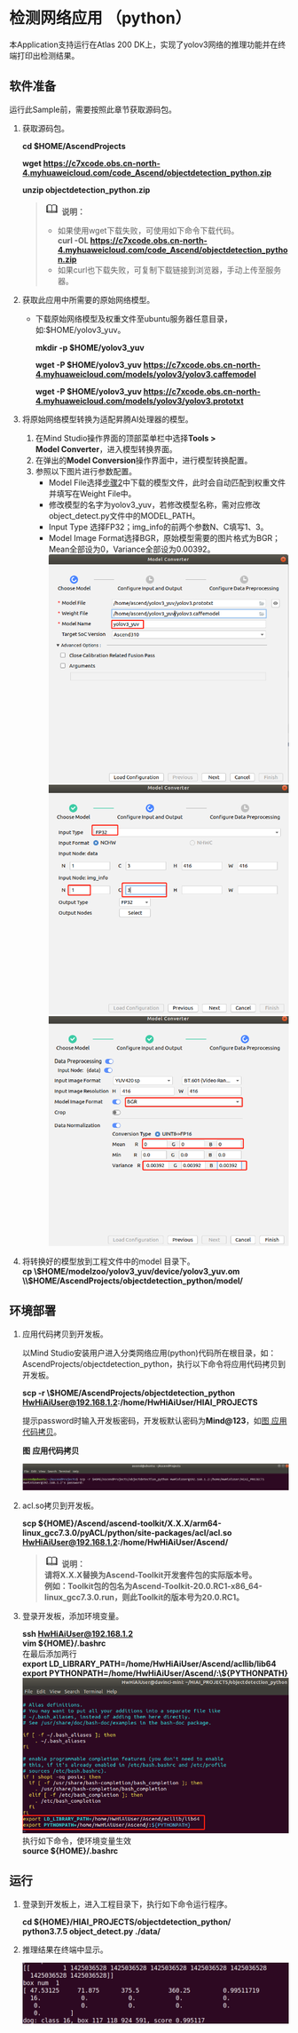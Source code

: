# 检测网络应用 （python）

本Application支持运行在Atlas 200 DK上，实现了yolov3网络的推理功能并在终端打印出检测结果。

## 软件准备

运行此Sample前，需要按照此章节获取源码包。

1.  <a name="zh-cn_topic_0228757084_section8534138124114"></a>获取源码包。

    **cd $HOME/AscendProjects**  

    **wget https://c7xcode.obs.cn-north-4.myhuaweicloud.com/code_Ascend/objectdetection_python.zip** 
              
    **unzip objectdetection_python.zip**  
    
    >![](public_sys-resources/icon-note.gif) **说明：**   
    >- 如果使用wget下载失败，可使用如下命令下载代码。  
    **curl -OL https://c7xcode.obs.cn-north-4.myhuaweicloud.com/code_Ascend/objectdetection_python.zip** 
    >- 如果curl也下载失败，可复制下载链接到浏览器，手动上传至服务器。


2.  <a name="zh-cn_topic_0219108795_li2074865610364"></a>获取此应用中所需要的原始网络模型。    
 
     -  下载原始网络模型及权重文件至ubuntu服务器任意目录，如:$HOME/yolov3_yuv。

        **mkdir -p $HOME/yolov3_yuv**

        **wget -P $HOME/yolov3_yuv https://c7xcode.obs.cn-north-4.myhuaweicloud.com/models/yolov3/yolov3.caffemodel** 
 
        **wget -P $HOME/yolov3_yuv https://c7xcode.obs.cn-north-4.myhuaweicloud.com/models/yolov3/yolov3.prototxt**

3.  将原始网络模型转换为适配昇腾AI处理器的模型。  

    1.  在Mind Studio操作界面的顶部菜单栏中选择**Tools \> Model Converter**，进入模型转换界面。
    2.  在弹出的**Model Conversion**操作界面中，进行模型转换配置。
    3.  参照以下图片进行参数配置。    
        -   Model File选择[步骤2](#zh-cn_topic_0219108795_li2074865610364)中下载的模型文件，此时会自动匹配到权重文件并填写在Weight File中。  
        -   修改模型的名字为yolov3_yuv，若修改模型名称，需对应修改object_detect.py文件中的MODEL_PATH。
        -   Input Type 选择FP32；img_info的前两个参数N、C填写1、3。  
        -   Model Image Format选择BGR，原始模型需要的图片格式为BGR；Mean全部设为0，Variance全部设为0.00392。
    ![](figures/模型转换1.png "模型转换1")  
    ![](figures/模型转换2.png "模型转换2")  
    ![](figures/模型转换3.png "模型转换3")


5. 将转换好的模型放到工程文件中的model 目录下。  
    **cp \\$HOME/modelzoo/yolov3_yuv/device/yolov3_yuv.om \\$HOME/AscendProjects/objectdetection_python/model/**   

## 环境部署<a name="zh-cn_topic_0228757083_section1759513564117"></a>

1.  应用代码拷贝到开发板。

    以Mind Studio安装用户进入分类网络应用\(python\)代码所在根目录，如：AscendProjects/objectdetection_python，执行以下命令将应用代码拷贝到开发板。

    **scp -r \\$HOME/AscendProjects/objectdetection_python HwHiAiUser@192.168.1.2:/home/HwHiAiUser/HIAI\_PROJECTS**

    提示password时输入开发板密码，开发板默认密码为**Mind@123**，如[图 应用代码拷贝](#zh-cn_topic_0228757083_zh-cn_topic_0198304761_fig1660453512014)。

    **图** **应用代码拷贝**<a name="zh-cn_topic_0228757083_zh-cn_topic_0198304761_fig1660453512014"></a>  
    

    ![](figures/zh-cn_image_0228832431.png)


2. acl.so拷贝到开发板。

   **scp ${HOME}/Ascend/ascend-toolkit/X.X.X/arm64-linux_gcc7.3.0/pyACL/python/site-packages/acl/acl.so HwHiAiUser@192.168.1.2:/home/HwHiAiUser/Ascend/**  
   >![](public_sys-resources/icon-note.gif) **说明：**   
            **请将X.X.X替换为Ascend-Toolkit开发套件包的实际版本号。**   
            **例如：Toolkit包的包名为Ascend-Toolkit-20.0.RC1-x86_64-linux_gcc7.3.0.run，则此Toolkit的版本号为20.0.RC1。**

3. 登录开发板，添加环境变量。  

   **ssh HwHiAiUser@192.168.1.2**  
   **vim \${HOME}/.bashrc**   
   在最后添加两行    
   **export LD_LIBRARY_PATH=/home/HwHiAiUser/Ascend/acllib/lib64**   
   **export PYTHONPATH=/home/HwHiAiUser/Ascend/:\\${PYTHONPATH}**  
   ![](figures/pythonpath.png)   
   执行如下命令，使环境变量生效   
   **source \${HOME}/.bashrc**


## 运行

1. 登录到开发板上，进入工程目录下，执行如下命令运行程序。  

   **cd \${HOME}/HIAI_PROJECTS/objectdetection_python/**   
   **python3.7.5 object_detect.py ./data/**

2. 推理结果在终端中显示。

   ![image-20200725185820768](figures/obj_res.png)
